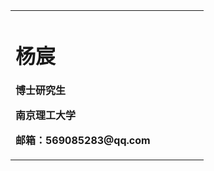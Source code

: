 <table border="0">
  <tr>
    <td width="75%">
      <h1>杨宸</h1>
      <p><b>博士研究生</b></p>
      <p><b>南京理工大学</b></p>
      <p><b>邮箱：569085283@qq.com</b></p>
    </td>

  </tr>
</table>
